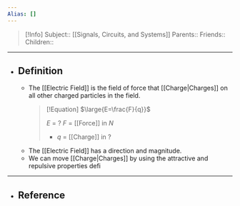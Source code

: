 ```yaml
---
Alias: []
---
```

> [!Info]
> Subject:: [[Signals, Circuits, and Systems]]
> Parents:: 
> Friends:: 
> Children:: 
---
- ## Definition
	- The [[Electric Field]] is the field of force that [[Charge|Charges]] on all other charged particles in the field.
	  > [!Equation]
	  > $\large{E=\frac{F}{q}}$
	  > 
	  > $E$ = ?
	  > $F$ = [[Force]] in $N$
	  > - $q$ = [[Charge]] in ?
	- The [[Electric Field]] has a direction and magnitude.
	- We can move [[Charge|Charges]] by using the attractive and repulsive properties defi
---
- ## Reference
